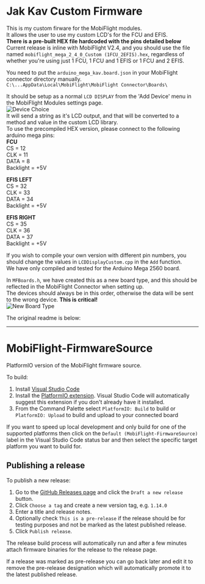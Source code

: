# Jak Kav Custom Firmware   
This is my custom firware for the MobiFlight modules.   
It allows the user to use my custom LCD's for the FCU and EFIS.   
<b>There is a pre-built HEX file hardcoded with the pins detailed below</b>
Current release is inline with MobiFlight V2.4, and you should use the file named `mobiflight_mega_2_4_0_Custom (1FCU_2EFIS).hex`, regardless of whether you're using just 1 FCU, 1 FCU and 1 EFIS or 1 FCU and 2 EFIS.    

You need to put the `arduino_mega_kav.board.json` in your MobiFlight connector directory manually.    
`C:\...AppData\Local\MobiFlight\MobiFlight Connector\Boards\` 

It should be setup as a normal `LCD DISPLAY` from the 'Add Device' menu in the MobiFlight Modules settings page.    
![Device Choice](https://cdn.shopify.com/s/files/1/0736/3588/9464/files/Capture2.png?v=1686832847)    
It will send a string as it's LCD output, and that will be converted to a method and value in the custom LCD library.   
To use the precompiled HEX version, please connect to the following arduino mega pins:   
<b>FCU</b>    
CS = 12   
CLK = 11   
DATA = 8   
Backlight = +5V   

<b>EFIS LEFT</b>    
CS = 32   
CLK = 33   
DATA = 34   
Backlight = +5V   

<b>EFIS RIGHT</b>    
CS = 35   
CLK = 36   
DATA = 37   
Backlight = +5V   

If you wish to compile your own version with different pin numbers, you should change the values in `LCDDisplayCustom.cpp` in the `Add` function.    
We have only compiled and tested for the Arduino Mega 2560 board.

In `MFBoards.h`, we have created this as a new board type, and this should be reflected in the MobiFlight Connector when setting up.    
The devices should always be in this order, otherwise the data will be sent to the wrong device. <b>This is critical!</b>    
![New Board Type](https://cdn.shopify.com/s/files/1/0736/3588/9464/files/Capture1.jpg?v=1686832848)       

The original readme is below:
- - -

# MobiFlight-FirmwareSource

PlatformIO version of the MobiFlight firmware source.

To build:

1. Install [Visual Studio Code](https://code.visualstudio.com/Download)
2. Install the [PlatformIO extension](https://marketplace.visualstudio.com/items?itemName=platformio.platformio-ide). Visual Studio Code will automatically
   suggest this extension if you don't already have it installed.
3. From the Command Palette select `PlatformIO: Build` to build or `PlatformIO: Upload` to build and upload to your connected board

If you want to speed up local development and only build for one of the supported platforms then click on the `Default (MobiFlight-FirmwareSource)` label
in the Visual Studio Code status bar and then select the specific target platform you want to build for.

## Publishing a release

To publish a new release:

1. Go to the [GitHub Releases page](https://github.com/MobiFlight/MobiFlight-FirmwareSource/releases) and
click the `Draft a new release` button.
2. Click `Choose a tag` and create a new version tag, e.g. `1.14.0`
3. Enter a title and release notes.
4. Optionally check `This is a pre-release` if the release should be for testing purposes and not be marked
as the latest published release.
5. Click `Publish release`.

The release build process will automatically run and after a few minutes attach firmware binaries
for the release to the release page.

If a release was marked as pre-release you can go back later and edit it to remove the pre-release designation
which will automatically promote it to the latest published release.
